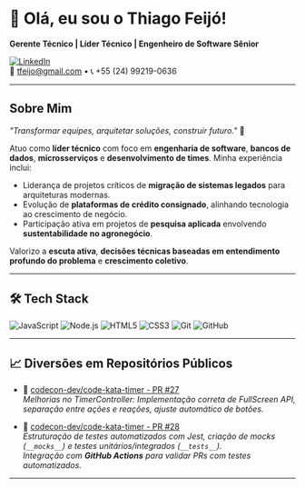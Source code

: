 # 👋 Olá, eu sou o Thiago Feijó!

**Gerente Técnico | Líder Técnico | Engenheiro de Software Sênior**

[![LinkedIn](https://img.shields.io/badge/-Thiago%20Feijó-blue?style=flat-square&logo=Linkedin&logoColor=white&link=https://www.linkedin.com/in/tfeijo/)](https://www.linkedin.com/in/tfeijo/)  
📧 tfeijo@gmail.com • 📞 +55 (24) 99219-0636

---

## Sobre Mim
_"Transformar equipes, arquitetar soluções, construir futuro."_ 🚀

Atuo como **líder técnico** com foco em **engenharia de software**, **bancos de dados**, **microsserviços** e **desenvolvimento de times**. Minha experiência inclui:

- Liderança de projetos críticos de **migração de sistemas legados** para arquiteturas modernas.
- Evolução de **plataformas de crédito consignado**, alinhando tecnologia ao crescimento de negócio.
- Participação ativa em projetos de **pesquisa aplicada** envolvendo **sustentabilidade no agronegócio**.

Valorizo a **escuta ativa**, **decisões técnicas baseadas em entendimento profundo do problema** e **crescimento coletivo**.

---

## 🛠️ Tech Stack
<div align="left">
  <img src="https://img.shields.io/badge/JavaScript-F7DF1E?logo=javascript&logoColor=black" alt="JavaScript" />
  <img src="https://img.shields.io/badge/Node.js-339933?logo=nodedotjs&logoColor=white" alt="Node.js" />
  <img src="https://img.shields.io/badge/HTML5-E34F26?logo=html5&logoColor=white" alt="HTML5" />
  <img src="https://img.shields.io/badge/CSS3-1572B6?logo=css3&logoColor=white" alt="CSS3" />
  <img src="https://img.shields.io/badge/Git-F05032?logo=git&logoColor=white" alt="Git" />
  <img src="https://img.shields.io/badge/GitHub-181717?logo=github&logoColor=white" alt="GitHub" />
</div>

---

## 📈 Diversões em Repositórios Públicos

- 🔹 [codecon-dev/code-kata-timer - PR #27](https://github.com/codecon-dev/code-kata-timer/pull/27)  
  _Melhorias no TimerController: Implementação correta de FullScreen API, separação entre ações e reações, ajuste automático de botões._

- 🔹 [codecon-dev/code-kata-timer - PR #28](https://github.com/codecon-dev/code-kata-timer/pull/28)  
  _Estruturação de testes automatizados com Jest, criação de mocks (`__mocks__`) e testes unitários/integrados (`__tests__`).  
  Integração com **GitHub Actions** para validar PRs com testes automatizados._
---
